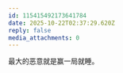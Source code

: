 ```yaml
---
id: 115415492173641784
date: 2025-10-22T02:37:29.620Z
reply: false
media_attachments: 0
---
```


<p>最大的恶意就是赢一局就睡。</p>
